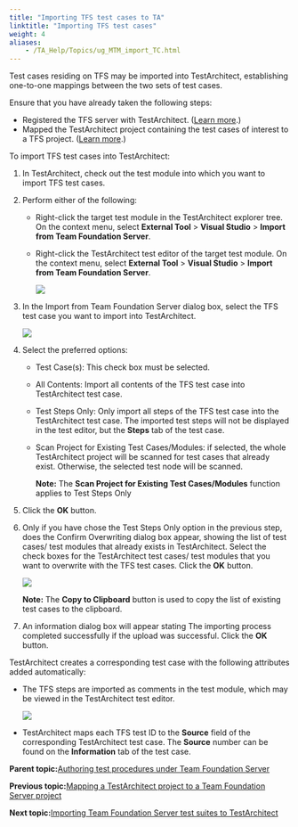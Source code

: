 ```yaml
--- 
title: "Importing TFS test cases to TA"
linktitle: "Importing TFS test cases"
weight: 4
aliases: 
    - /TA_Help/Topics/ug_MTM_import_TC.html
---
```


Test cases residing on TFS may be imported into TestArchitect, establishing one-to-one mappings between the two sets of test cases.

Ensure that you have already taken the following steps:

-   Registered the TFS server with TestArchitect. \([Learn more](Integration_MTM_connecting_TFS.html).\)
-   Mapped the TestArchitect project containing the test cases of interest to a TFS project. \([Learn more](Integration_MTM_map_proj.html).\)

To import TFS test cases into TestArchitect:

1.  In TestArchitect, check out the test module into which you want to import TFS test cases.

2.  Perform either of the following:

    -   Right-click the target test module in the TestArchitect explorer tree. On the context menu, select **External Tool** \> **Visual Studio** \> **Import from Team Foundation Server**.
    -   Right-click the TestArchitect test editor of the target test module. On the context menu, select **External Tool** \> **Visual Studio** \> **Import from Team Foundation Server**.

        ![](/images//Images/ug_MTM_import_from_test_editor.png)

3.  In the Import from Team Foundation Server dialog box, select the TFS test case you want to import into TestArchitect.

    ![](/images//Images/TFS_Import_TC.png)

4.  Select the preferred options:

    -   Test Case\(s\): This check box must be selected.
    -   All Contents: Import all contents of the TFS test case into TestArchitect test case.
    -   Test Steps Only: Only import all steps of the TFS test case into the TestArchitect test case. The imported test steps will not be displayed in the test editor, but the **Steps** tab of the test case.
    -   Scan Project for Existing Test Cases/Modules: if selected, the whole TestArchitect project will be scanned for test cases that already exist. Otherwise, the selected test node will be scanned.

        **Note:** The **Scan Project for Existing Test Cases/Modules** function applies to Test Steps Only

5.  Click the **OK** button.

6.  Only if you have chose the Test Steps Only option in the previous step, does the Confirm Overwriting dialog box appear, showing the list of test cases/ test modules that already exists in TestArchitect. Select the check boxes for the TestArchitect test cases/ test modules that you want to overwrite with the TFS test cases. Click the **OK** button.

    ![](/images//Images/TFS_import_overwrite_dlg.png)

    **Note:** The **Copy to Clipboard** button is used to copy the list of existing test cases to the clipboard.

7.  An information dialog box will appear stating The importing process completed successfully if the upload was successful. Click the **OK** button.


TestArchitect creates a corresponding test case with the following attributes added automatically:

-   The TFS steps are imported as comments in the test module, which may be viewed in the TestArchitect test editor.

    ![](/images//Images/ug_MTM_mapped_commented_steps.png)

-   TestArchitect maps each TFS test ID to the **Source** field of the corresponding TestArchitect test case. The **Source** number can be found on the **Information** tab of the test case.

**Parent topic:**[Authoring test procedures under Team Foundation Server](/TA_Help/Topics/ug_MTM_set_up_TA.html)

**Previous topic:**[Mapping a TestArchitect project to a Team Foundation Server project](/TA_Help/Topics/Integration_MTM_map_proj.html)

**Next topic:**[Importing Team Foundation Server test suites to TestArchitect](/TA_Help/Topics/ug_MTM_import_TS.html)

